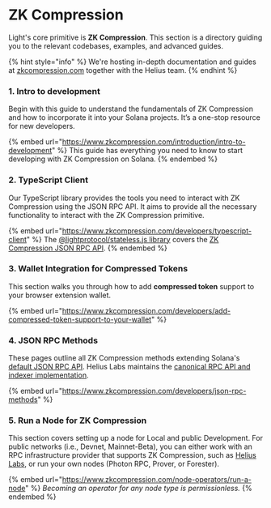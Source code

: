 # ZK Compression

Light's core primitive is **ZK Compression**. This section is a directory guiding you to the relevant codebases, examples, and advanced guides.

{% hint style="info" %}
We're hosting in-depth documentation and guides at [zkcompression.com](https://www.zkcompression.com) together with the Helius team.
{% endhint %}

### 1. Intro to development

Begin with this guide to understand the fundamentals of ZK Compression and how to incorporate it into your Solana projects. It’s a one-stop resource for new developers.

{% embed url="https://www.zkcompression.com/introduction/intro-to-development" %}
This guide has everything you need to know to start developing with ZK Compression on Solana.
{% endembed %}

### 2. TypeScript Client

Our TypeScript library provides the tools you need to interact with ZK Compression using the JSON RPC API. It aims to provide all the necessary functionality to interact with the ZK Compression primitive.

{% embed url="https://www.zkcompression.com/developers/typescript-client" %}
The [@lightprotocol/stateless.js library](https://github.com/Lightprotocol/light-protocol/tree/main/js/stateless.js) covers the [ZK Compression JSON RPC API](https://www.zkcompression.com/developers/json-rpc-methods).
{% endembed %}

### 3. Wallet Integration for Compressed Tokens

This section walks you through how to add **compressed token** support to your browser extension wallet.

{% embed url="https://www.zkcompression.com/developers/add-compressed-token-support-to-your-wallet" %}

### 4. JSON RPC Methods

These pages outline all ZK Compression methods extending Solana's [default JSON RPC API](https://solana.com/docs/rpc). Helius Labs maintains the [canonical RPC API and indexer implementation](https://github.com/helius-labs/photon).

{% embed url="https://www.zkcompression.com/developers/json-rpc-methods" %}

### 5. Run a Node for ZK Compression

This section covers setting up a node for Local and public Development. For public networks (i.e., Devnet, Mainnet-Beta), you can either work with an RPC infrastructure provider that supports ZK Compression, such as [Helius Labs](https://helius.xyz/), or run your own nodes (Photon RPC, Prover, or Forester).&#x20;

{% embed url="https://www.zkcompression.com/node-operators/run-a-node" %}
_Becoming an operator for any node type is permissionless._
{% endembed %}
